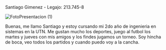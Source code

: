 Santiago Gimenez - Legajo: 213.745-8


![FotoPresentacion (1)](https://github.com/pdepjm/2024-tp0-presentacion-SantiagoGimenez01/assets/101836188/4024306e-2cf0-4513-985b-71590eca084b)


Buenas, me llamo Santiago y estoy cursando mi 2do año de ingenieria en sistemas en la UTN. Me gustan mucho los deportes, juego al futbol los martes y jueves con mis amigos y los findes jugamos un torneo. Soy hincha de boca, veo todos los partidos y cuando puedo voy a la cancha.  
